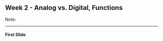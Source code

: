 ## Week 2 - Analog vs. Digital, Functions
<!-- .slide: class=".uk-width-1-1 uk-height-large" -->  

Note:

---

#### First Slide
